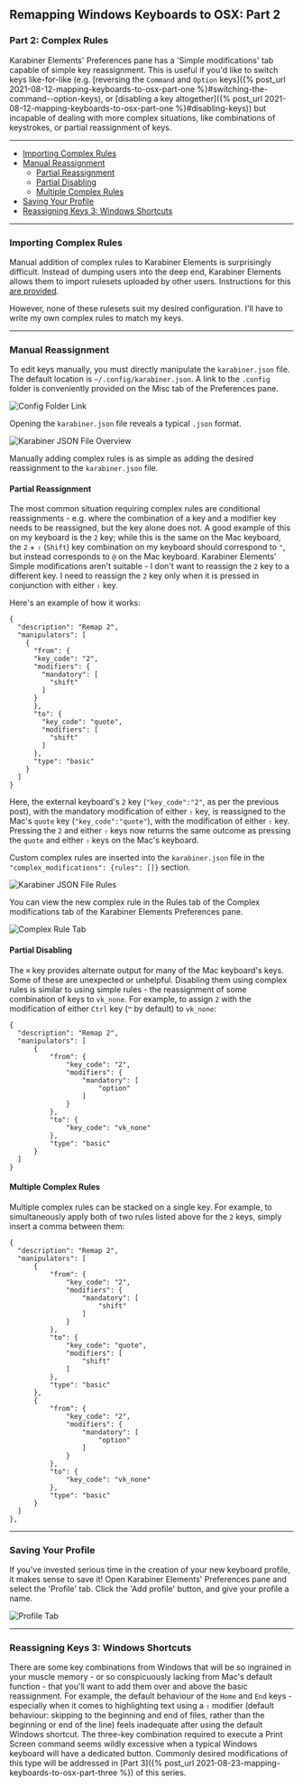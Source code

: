 ## Remapping Windows Keyboards to OSX: Part 2
### Part 2: Complex Rules

Karabiner Elements' Preferences pane has a 'Simple modifications' tab capable of simple key reassignment. This is useful if you'd like to switch keys like-for-like (e.g. [reversing the `Command` and `Option` keys]({% post_url 2021-08-12-mapping-keyboards-to-osx-part-one %}#switching-the-command--option-keys), or [disabling a key altogether]({% post_url 2021-08-12-mapping-keyboards-to-osx-part-one %}#disabling-keys)) but incapable of dealing with more complex situations, like combinations of keystrokes, or partial reassignment of keys.

---

- [Importing Complex Rules](#importing-complex-rules)
- [Manual Reassignment](#manual-reassignment)
  * [Partial Reassignment](#partial-reassignment)
  * [Partial Disabling](#partial-disabling)
  * [Multiple Complex Rules](#multiple-complex-rules)
- [Saving Your Profile](#saving-your-profile)
- [Reassigning Keys 3: Windows Shortcuts](#reassigning-keys-3-windows-shortcuts)

---

### Importing Complex Rules

Manual addition of complex rules to Karabiner Elements is surprisingly difficult. Instead of dumping users into the deep end, Karabiner Elements allows them to import rulesets uploaded by other users. Instructions for this [are provided](https://karabiner-elements.pqrs.org/docs/manual/configuration/configure-complex-modifications/).

However, none of these rulesets suit my desired configuration. I'll have to write my own complex rules to match my keys.

---

### Manual Reassignment

To edit keys manually, you must directly manipulate the `karabiner.json` file. The default location is `~/.config/karabiner.json`. A link to the `.config` folder is conveniently provided on the Misc tab of the Preferences pane.

![Config Folder Link](/images/2021-08-16/karabiner_elements_01.png)

Opening the `karabiner.json` file reveals a typical `.json` format.

![Karabiner JSON File Overview](/images/2021-08-16/karabiner_json_01.png)

Manually adding complex rules is as simple as adding the desired reassignment to the `karabiner.json` file.

#### Partial Reassignment

The most common situation requiring complex rules are conditional reassignments - e.g. where the combination of a key and a modifier key needs to be reassigned, but the key alone does not. A good example of this on my keyboard is the `2` key; while this is the same on the Mac keyboard, the `2` + `⇧` (`Shift`) key combination on my keyboard should correspond to `"`, but instead corresponds to `@` on the Mac keyboard. Karabiner Elements' Simple modifications aren't suitable - I don't want to reassign the `2` key to a different key. I need to reassign the `2` key only when it is pressed in conjunction with either `⇧` key.

Here's an example of how it works:

```
{
  "description": "Remap 2",
  "manipulators": [
    {
      "from": {
      "key_code": "2",
      "modifiers": {
        "mandatory": [
          "shift"
        ]
      }
      },
      "to": {
        "key_code": "quote",
        "modifiers": [
          "shift"
        ]
      },
      "type": "basic"
    }
  ]
}
```

Here, the external keyboard's `2` key (`"key_code":"2"`, as per the previous post), with the mandatory modification of either `⇧` key, is reassigned to the Mac's `quote` key (`"key_code":"quote"`), with the modification of either `⇧` key. Pressing the `2` and either `⇧` keys now returns the same outcome as pressing the `quote` and either `⇧` keys on the Mac's keyboard.

Custom complex rules are inserted into the `karabiner.json` file in the `"complex_modifications": {rules": []}` section.

![Karabiner JSON File Rules](/images/2021-08-16/karabiner_json_02.png)

You can view the new complex rule in the Rules tab of the Complex modifications tab of the Karabiner Elements Preferences pane.

![Complex Rule Tab](/images/2021-08-16/karabiner_elements_02.png)

#### Partial Disabling

The `⌘` key provides alternate output for many of the Mac keyboard's keys. Some of these are unexpected or unhelpful. Disabling them using complex rules is similar to using simple rules - the reassignment of some combination of keys to `vk_none`. For example, to assign `2` with the modification of either `Ctrl` key (`™` by default) to `vk_none`:

```
{
  "description": "Remap 2",
  "manipulators": [
      {
          "from": {
              "key_code": "2",
              "modifiers": {
                  "mandatory": [
                      "option"
                  ]
              }
          },
          "to": {
              "key_code": "vk_none"
          },
          "type": "basic"
      }
  ]
}
```

#### Multiple Complex Rules

Multiple complex rules can be stacked on a single key. For example, to simultaneously apply both of two rules listed above for the `2` keys, simply insert a comma between them:

```
{
  "description": "Remap 2",
  "manipulators": [
      {
          "from": {
              "key_code": "2",
              "modifiers": {
                  "mandatory": [
                      "shift"
                  ]
              }
          },
          "to": {
              "key_code": "quote",
              "modifiers": [
                  "shift"
              ]
          },
          "type": "basic"
      },
      {
          "from": {
              "key_code": "2",
              "modifiers": {
                  "mandatory": [
                      "option"
                  ]
              }
          },
          "to": {
              "key_code": "vk_none"
          },
          "type": "basic"
      }
  ]
},
```

---

### Saving Your Profile

If you've invested serious time in the creation of your new keyboard profile, it makes sense to save it! Open Karabiner Elements' Preferences pane and select the 'Profile' tab. Click the 'Add profile' button, and give your profile a name.

![Profile Tab](/images/2021-08-16/karabiner_elements_03.png)

---

### Reassigning Keys 3: Windows Shortcuts

There are some key combinations from Windows that will be so ingrained in your muscle memory - or so conspicuously lacking from Mac's default function - that you'll want to add them over and above the basic reassignment. For example, the default behaviour of the `Home` and `End` keys - especially when it comes to highlighting text using a `⇧` modifier (default behaviour: skipping to the beginning and end of files, rather than the beginning or end of the line) feels inadequate after using the default Windows shortcut. The three-key combination required to execute a Print Screen command seems wildly excessive when a typical Windows keyboard will have a dedicated button. Commonly desired modifications of this type will be addressed in [Part 3]({% post_url 2021-08-23-mapping-keyboards-to-osx-part-three %}) of this series.
